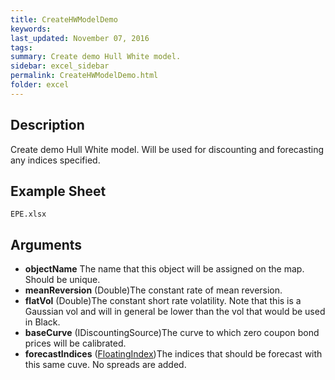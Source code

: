 ```yaml
---
title: CreateHWModelDemo
keywords:
last_updated: November 07, 2016
tags:
summary: Create demo Hull White model.
sidebar: excel_sidebar
permalink: CreateHWModelDemo.html
folder: excel
---
```


## Description
Create demo Hull White model.  Will be used for discounting and forecasting any indices specified.

<!--HUMAN EDIT START-->

<!--## Details-->

<!--HUMAN EDIT END-->

## Example Sheet

    EPE.xlsx

## Arguments

* **objectName** The name that this object will be assigned on the map.  Should be unique.
* **meanReversion** (Double)The constant rate of mean reversion.
* **flatVol** (Double)The constant short rate volatility.  Note that this is a Gaussian vol and will in general be lower than the vol that would be used in Black.
* **baseCurve** (IDiscountingSource)The curve to which zero coupon bond prices will be calibrated.
* **forecastIndices** ([FloatingIndex](FloatingIndex.html))The indices that should be forecast with this same cuve.  No spreads are added.

<!--HUMAN EDIT START-->

<!--## Validation-->

<!--HUMAN EDIT END-->


